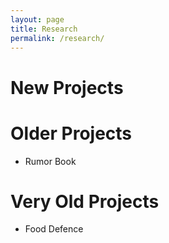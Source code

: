 ```yaml
---
layout: page
title: Research
permalink: /research/
---
```


# New Projects


# Older Projects

* Rumor Book


# Very Old Projects

* Food Defence
